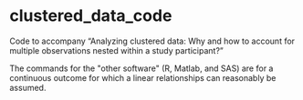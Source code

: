 # clustered_data_code
Code to accompany “Analyzing clustered data: Why and how to account for multiple observations nested within a study participant?”

The commands for the "other software" (R, Matlab, and SAS) are for a continuous outcome for which a linear relationships can reasonably be assumed.
